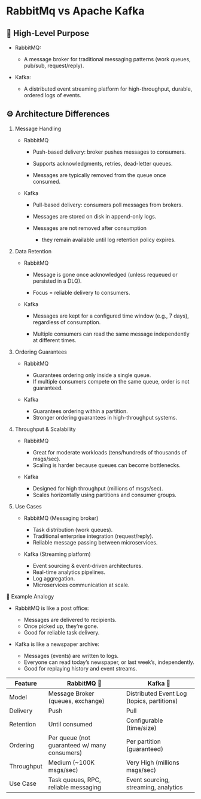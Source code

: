 # RabbitMq vs Apache Kafka

## 🔑 High-Level Purpose
- RabbitMQ: 
    - A message broker for traditional messaging patterns (work queues, pub/sub, request/reply).

- Kafka:
   - A distributed event streaming platform for high-throughput, durable, ordered logs of events.

## ⚙️ Architecture Differences
1. Message Handling
    - RabbitMQ
    
        - Push-based delivery: broker pushes messages to consumers.
        
        - Supports acknowledgments, retries, dead-letter queues.
        
        - Messages are typically removed from the queue once consumed.
    
    - Kafka
    
        - Pull-based delivery: consumers poll messages from brokers.
        
        - Messages are stored on disk in append-only logs.
        
        - Messages are not removed after consumption 
           - they remain available until log retention policy expires.

2. Data Retention

    - RabbitMQ
      - Message is gone once acknowledged (unless requeued or persisted in a DLQ).
    
      - Focus = reliable delivery to consumers.
    
    - Kafka
    
      - Messages are kept for a configured time window (e.g., 7 days), regardless of consumption.
    
      - Multiple consumers can read the same message independently at different times.

3. Ordering Guarantees

    - RabbitMQ
    
      - Guarantees ordering only inside a single queue.
      - If multiple consumers compete on the same queue, order is not guaranteed.
    
    - Kafka
    
      - Guarantees ordering within a partition. 
      - Stronger ordering guarantees in high-throughput systems.

4. Throughput & Scalability

    - RabbitMQ
      - Great for moderate workloads (tens/hundreds of thousands of msgs/sec).
      - Scaling is harder because queues can become bottlenecks.
    
    - Kafka
      - Designed for high throughput (millions of msgs/sec).
      - Scales horizontally using partitions and consumer groups.

5. Use Cases

    - RabbitMQ (Messaging broker)
      - Task distribution (work queues).
      - Traditional enterprise integration (request/reply).
      - Reliable message passing between microservices.

    - Kafka (Streaming platform)
      - Event sourcing & event-driven architectures.
      - Real-time analytics pipelines.
      - Log aggregation.
      - Microservices communication at scale.

📝 Example Analogy
  - RabbitMQ is like a post office:
     - Messages are delivered to recipients.
     - Once picked up, they’re gone.
     - Good for reliable task delivery.

  - Kafka is like a newspaper archive:
     - Messages (events) are written to logs.
     - Everyone can read today’s newspaper, or last week’s, independently.
     - Good for replaying history and event streams.

| Feature    | RabbitMQ 🐇                                  | Kafka 🦄                                   |
| ---------- | -------------------------------------------- | ------------------------------------------ |
| Model      | Message Broker (queues, exchange)            | Distributed Event Log (topics, partitions) |
| Delivery   | Push                                         | Pull                                       |
| Retention  | Until consumed                               | Configurable (time/size)                   |
| Ordering   | Per queue (not guaranteed w/ many consumers) | Per partition (guaranteed)                 |
| Throughput | Medium (\~100K msgs/sec)                     | Very High (millions msgs/sec)              |
| Use Case   | Task queues, RPC, reliable messaging         | Event sourcing, streaming, analytics       |
